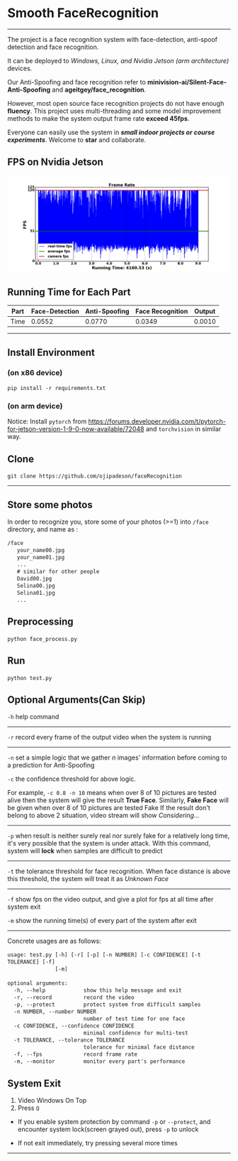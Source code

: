 # Smooth FaceRecognition

---

The project is a face recognition system with face-detection, anti-spoof detection and face recognition.

It can be deployed to *Windows, Linux, and Nvidia Jetson (arm architecture)* devices.

Our Anti-Spoofing and face recognition refer to 
**minivision-ai/Silent-Face-Anti-Spoofing**
and 
**ageitgey/face_recognition**.

However, most open source face recognition projects do not have enough **fluency**. 
This project uses multi-threading and some model improvement methods to make the system output frame rate **exceed 45fps**.

Everyone can easily use the system in _**small indoor projects or course experiments**_. Welcome to **star** and collaborate.

## FPS on Nvidia Jetson
![plot](./images/fps.png)

## Running Time for Each Part
Part | Face-Detection | Anti-Spoofing | Face Recognition | Output |
---- | ---- | ---- | ---- | ---- |
Time | 0.0552 | 0.0770 | 0.0349 | 0.0010 |

---

## Install Environment
### (on x86 device)
```
pip install -r requirements.txt
```
### (on arm device)
Notice: Install ```pytorch``` from https://forums.developer.nvidia.com/t/pytorch-for-jetson-version-1-9-0-now-available/72048
and ```torchvision``` in similar way.
## Clone
```
git clone https://github.com/ojipadeson/faceRecognition
```

---
## Store some photos
In order to recognize you, store some of your photos (>=1) into ```/face``` directory,
and name as :
```
/face
   your_name00.jpg
   your_name01.jpg
   ...
   # similar for other people
   David00.jpg
   Selina00.jpg
   Selina01.jpg
   ...
```
## Preprocessing
```
python face_process.py
```
## Run
```
python test.py
```
## Optional Arguments(Can Skip)
```-h``` help command

---

```-r``` record every frame of the output video when the system is running

---

```-n``` set a simple logic that we gather *n* images' information before coming to a prediction for Anti-Spoofing

```-c``` the confidence threshold for above logic. 

For example, ```-c 0.8 -n 10``` means when over 8 of 10 pictures are tested alive 
then the system will give the result **True Face**.
Similarly, **Fake Face** will be given when over 8 of 10 pictures are tested Fake
If the result don't belong to above 2 situation, video stream will show *Considering...*

---

```-p``` when result is neither surely real nor surely fake for a relatively long time, 
it's very possible that the system is under attack. With this command, 
system will **lock** when samples are difficult to predict

---

```-t``` the tolerance threshold for face recognition.
When face distance is above this threshold,
the system will treat it as *Unknown Face*

---

```-f``` show fps on the video output, and give a plot for fps at all time after system exit

```-m``` show the running time(s) of every part of the system after exit

---

Concrete usages are as follows:

```
usage: test.py [-h] [-r] [-p] [-n NUMBER] [-c CONFIDENCE] [-t TOLERANCE] [-f]
               [-m]

optional arguments:
  -h, --help            show this help message and exit
  -r, --record          record the video
  -p, --protect         protect system from difficult samples
  -n NUMBER, --number NUMBER
                        number of test time for one face
  -c CONFIDENCE, --confidence CONFIDENCE
                        minimal confidence for multi-test
  -t TOLERANCE, --tolerance TOLERANCE
                        tolerance for minimal face distance
  -f, --fps             record frame rate
  -m, --monitor         monitor every part's performance
```
## System Exit
1. Video Windows On Top
2. Press ```Q```

* If you enable system protection by command ```-p``` or ```--protect```,
  and encounter system lock(screen grayed out), press ```-p``` to unlock

* If not exit immediately, try pressing several more times

---
